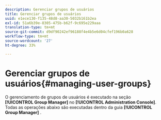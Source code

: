 ```yaml
---
description: Gerenciar grupos de usuários
title: Gerenciar grupos de usuários
uuid: e1ece130-f135-48d8-aa30-5032b161b2ea
exl-id: 51a6b39e-8305-475b-b62f-9c695e229aaa
translation-type: tm+mt
source-git-commit: d9df90242ef96188f4e4b5e6d04cfef196b0a628
workflow-type: tm+mt
source-wordcount: '27'
ht-degree: 33%

---
```


# Gerenciar grupos de usuários{#managing-user-groups}

O gerenciamento de grupos de usuários é executado na seção **[!UICONTROL Group Manager]** no **[!UICONTROL Administration Console]**. Todas as operações abaixo são executadas dentro da guia **[!UICONTROL Group Manager]** .
